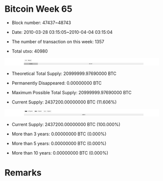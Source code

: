 # Bitcoin Week 65

- Block number: 47437~48743

- Date: 2010-03-28 03:15:05~2010-04-04 03:15:04

- The number of transaction on this week: 1357

- Total utxo: 40980

![](../images/mined_week65.png)

- Theoretical Total Supply: 20999999.97690000 BTC

- Permanently Disappeared: 0.00000000 BTC

- Maximum Possible Total Supply: 20999999.97690000 BTC

- Current Supply: 2437200.00000000 BTC (11.606%)

![](../images/year_week65.png)


- Current Supply: 2437200.00000000 BTC (100.000%)

- More than 3 years: 0.00000000 BTC (0.000%)

- More than 5 years: 0.00000000 BTC (0.000%)

- More than 10 years: 0.00000000 BTC (0.000%)

# Remarks

